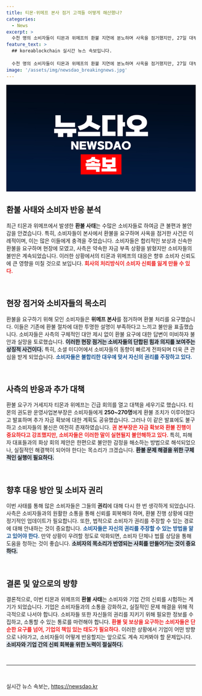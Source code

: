 ```yaml
---
title: 티몬·위메프 본사 점거 고객들 어떻게 해산했나?
categories:
  - News
excerpt: >
  수천 명의 소비자들이 티몬과 위메프의 환불 지연에 분노하며 사옥을 점거했지만, 27일 대부분 해산했습니다. 사측은 고객 피해를 줄이기 위해 29일 환불 대표와 화상회의를 제안했으며, 현장에서는 지속적인 항의가 이어지고 있습니다. 환불이 언제 가능할지 불투명한 상황입니다.
feature_text: >
  ## koreablockchain 실시간 뉴스 속보입니다.

  수천 명의 소비자들이 티몬과 위메프의 환불 지연에 분노하며 사옥을 점거했지만, 27일 대부분 해산했습니다. 사측은 고객 피해를 줄이기 위해 29일 환불 대표와 화상회의를 제안했으며, 현장에서는 지속적인 항의가 이어지고 있습니다. 환불이 언제 가능할지 불투명한 상황입니다.
image: '/assets/img/newsdao_breakingnews.jpg'
---
```


<p><img src="/assets/img/newsdao_breakingnews.jpg" alt="koreablockchain 속보" /></p>

<h2 data-ke-size="size26">환불 사태와 소비자 반응 분석</h2>

<p data-ke-size="size16">최근 티몬과 위메프에서 발생한 <b>환불 사태</b>는 수많은 소비자들로 하여금 큰 불편과 불안감을 안겼습니다. 특히, 소비자들이 본사에서 환불을 요구하며 사옥을 점거한 사건은 이례적이며, 이는 많은 이들에게 충격을 주었습니다. 소비자들은 합리적인 보상과 신속한 환불을 요구하며 현장에 모였고, 사측은 약속한 자금 부족 상황을 밝혔지만 소비자들의 불만은 계속되었습니다. 이러한 상황에서의 티몬과 위메프의 대응은 향후 소비자 신뢰도에 큰 영향을 미칠 것으로 보입니다. <b><span style="color: #ee2323;">회사의 처리방식이 소비자 신뢰를 잃게 만들 수 있다.</span></b></p>

<p data-ke-size="size16">&nbsp;</p>

<h2 data-ke-size="size26">현장 점거와 소비자들의 목소리</h2>

<p data-ke-size="size16">환불을 요구하기 위해 모인 소비자들은 <b>위메프 본사</b>를 점거하며 환불 처리를 요구했습니다. 이들은 기존에 환불 절차에 대한 투명한 설명이 부족하다고 느끼고 불만을 표출했습니다. 소비자들은 사측의 구체적인 대안 제시 없이 환불 요구에 대한 답변이 미비하자 불안과 실망을 토로했습니다. <b><span style="background-color: #21538527;">이러한 현장 점거는 소비자들의 단합된 힘과 의지를 보여주는 상징적 사건이다.</span></b> 특히, 소셜 미디어에서 소비자들의 동향이 빠르게 전파되며 더욱 큰 관심을 받게 되었습니다. <b><span style="color: #1a5490;">소비자들은 불합리한 대우에 맞서 자신의 권리를 주장하고 있다.</span></b></p>

<p data-ke-size="size16">&nbsp;</p>

<h2 data-ke-size="size26">사측의 반응과 추가 대책</h2>

<p data-ke-size="size16">환불 요구가 거세지자 티몬과 위메프는 긴급 회의를 열고 대책을 세우기로 했습니다. 티몬의 권도완 운영사업본부장은 소비자들에게 <b>250~270명</b>에게 환불 조치가 이루어졌다고 발표하며 추가 자금 확보에 대한 계획도 공유했습니다. 그러나 이 같은 발표에도 불구하고 소비자들의 불신은 여전히 존재하였습니다. <b><span style="color: #ee2323;">권 본부장은 자금 확보와 환불 진행이 중요하다고 강조했지만, 소비자들은 이러한 말이 실현될지 불안해하고 있다.</span></b> 특히, 피해자 대표들과의 화상 회의 제안은 한편으로 불안한 감정을 해소하는 방법으로 해석되었으나, 실질적인 해결책이 되어야 한다는 목소리가 크겠습니다. <b><span style="background-color: #21538527;">환불 문제 해결을 위한 구체적인 실행이 필요하다.</span></b></p>

<p data-ke-size="size16">&nbsp;</p>

<h2 data-ke-size="size26">향후 대응 방안 및 소비자 권리</h2>

<p data-ke-size="size16">이번 사태를 통해 많은 소비자들은 그들의 <b>권리</b>에 대해 다시 한 번 생각하게 되었습니다. 사측은 소비자들과의 원활한 소통을 통해 신뢰를 회복해야 하며, 환불 진행 상황에 대한 정기적인 업데이트가 필요합니다. 또한, 법적으로 소비자가 권리를 주장할 수 있는 경로에 대해 안내하는 것이 중요합니다. <b><span style="color: #1a5490;">소비자들은 자신의 권리를 주장할 수 있는 방법을 알고 있어야 한다.</span></b> 만약 상황이 우려할 정도로 악화되면, 소비자 단체나 법률 상담을 통해 도움을 청하는 것이 좋습니다. <b><span style="background-color: #21538527;">소비자의 목소리가 반영되는 사회를 만들어가는 것이 중요하다.</span></b></p>

<p data-ke-size="size16">&nbsp;</p>

<h2 data-ke-size="size26">결론 및 앞으로의 방향</h2>

<p data-ke-size="size16">결론적으로, 이번 티몬과 위메프의 <b>환불 사태</b>는 소비자와 기업 간의 신뢰를 시험하는 계기가 되었습니다. 기업은 소비자들과의 소통을 강화하고, 실질적인 문제 해결을 위해 적극적으로 나서야 합니다. 소비자들 또한 자신들의 권리를 지키기 위해 필요한 정보를 수집하고, 소통할 수 있는 통로를 마련해야 합니다. <b><span style="color: #ee2323;">환불 및 보상을 요구하는 소비자들은 단순한 요구를 넘어, 기업의 책임 있는 태도가 필요하다.</span></b> 이러한 상황에서 기업이 어떤 방향으로 나아가고, 소비자들이 어떻게 반응할지는 앞으로도 계속 지켜봐야 할 문제입니다. <b><span style="background-color: #21538527;">소비자와 기업 간의 신뢰 회복을 위한 노력이 절실하다.</span></b></p>

<p data-ke-size="size16">&nbsp;</p>

<hr>

<p data-ke-size="size16">&nbsp;</p>
실시간 뉴스 속보는, <a href="https://newsdao.kr" rel="dofollow">https://newsdao.kr</a>


